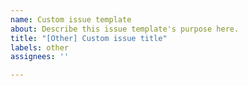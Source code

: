 ```yaml
---
name: Custom issue template
about: Describe this issue template's purpose here.
title: "[Other] Custom issue title"
labels: other
assignees: ''

---
```

